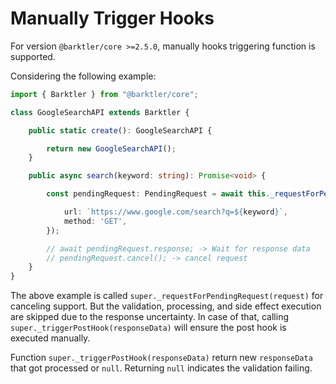 # Manually Trigger Hooks

For version `@barktler/core >=2.5.0`, manually hooks triggering function is supported.

Considering the following example:

```ts
import { Barktler } from "@barktler/core";

class GoogleSearchAPI extends Barktler {

    public static create(): GoogleSearchAPI {

        return new GoogleSearchAPI();
    }

    public async search(keyword: string): Promise<void> {

        const pendingRequest: PendingRequest = await this._requestForPendingRequest({

            url: `https://www.google.com/search?q=${keyword}`,
            method: 'GET',
        });

        // await pendingRequest.response; -> Wait for response data
        // pendingRequest.cancel(); -> cancel request
    }
}
```

The above example is called `super._requestForPendingRequest(request)` for canceling support. But the validation, processing, and side effect execution are skipped due to the response uncertainty. In case of that, calling `super._triggerPostHook(responseData)` will ensure the post hook is executed manually.

Function `super._triggerPostHook(responseData)` return new `responseData` that got processed or `null`. Returning `null` indicates the validation failing.
